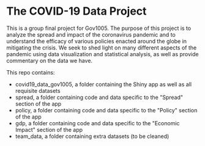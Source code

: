 # The COVID-19 Data Project 

This is a group final project for Gov1005. The purpose of this project is to analyze the spread and impact of the coronavirus pandemic and to understand the efficacy of various policies enacted around the globe in mitigating the crisis. We seek to shed light on many different aspects of the pandemic using data visualization and statistical analysis, as well as provide commentary on the data we have. 

This repo contains:
- covid19_data_gov1005, a folder containing the Shiny app as well as all requisite datasets
- spread, a folder containing code and data specific to the "Spread" section of the app
- policy, a folder containing code and data specific to the "Policy" section of the app
- gdp, a folder containing code and data specific to the "Economic Impact" section of the app
- team_data, a folder containing extra datasets (to be cleaned)

